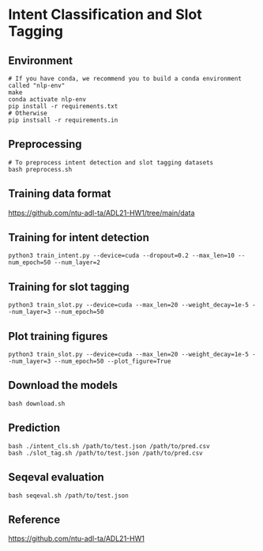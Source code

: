 # Intent Classification and Slot Tagging

## Environment
```shell
# If you have conda, we recommend you to build a conda environment called "nlp-env"
make
conda activate nlp-env
pip install -r requirements.txt
# Otherwise
pip instsall -r requirements.in
```

## Preprocessing
```shell
# To preprocess intent detection and slot tagging datasets
bash preprocess.sh
```

## Training data format
https://github.com/ntu-adl-ta/ADL21-HW1/tree/main/data

## Training for intent detection
```shell
python3 train_intent.py --device=cuda --dropout=0.2 --max_len=10 --num_epoch=50 --num_layer=2
```

## Training for slot tagging
```shell
python3 train_slot.py --device=cuda --max_len=20 --weight_decay=1e-5 --num_layer=3 --num_epoch=50
```

## Plot training figures
```shell
python3 train_slot.py --device=cuda --max_len=20 --weight_decay=1e-5 --num_layer=3 --num_epoch=50 --plot_figure=True
```

## Download the models
```shell
bash download.sh
```

## Prediction
```shell
bash ./intent_cls.sh /path/to/test.json /path/to/pred.csv
bash ./slot_tag.sh /path/to/test.json /path/to/pred.csv
```

## Seqeval evaluation
```shell
bash seqeval.sh /path/to/test.json
```

## Reference
https://github.com/ntu-adl-ta/ADL21-HW1